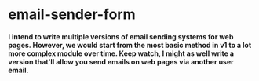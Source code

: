 # email-sender-form


#### I intend to write multiple versions of email sending systems for web pages. However, we would start from the most basic method in v1 to a lot more complex module over time. Keep watch, I might as well write a version that'll allow you send emails on web pages via another user email.
